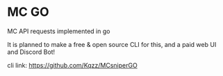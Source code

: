 # MC GO

MC API requests implemented in go

It is planned to make a free & open source CLI for this, and a paid web UI and Discord Bot!

cli link: https://github.com/Kqzz/MCsniperGO
